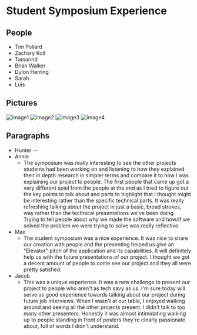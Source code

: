 # Student Symposium Experience



## People
- Tim Pollard 
- Zachary Koll 
- Tamarind 
- Brian Walker 
- Dylon Herring
- Sarah 
- Luis 

## Pictures 
![image1](https://github.com/mkidd04/RefReps-Education/blob/main/Auxiliary%20Files/SYMPOSIUM1.jpg)
![image2](https://github.com/mkidd04/RefReps-Education/blob/main/Auxiliary%20Files/SYMPOSIUM2.jpg)
![image3](https://github.com/mkidd04/RefReps-Education/blob/main/Auxiliary%20Files/SYMPOSIUM3.jpg)
![image4](https://github.com/mkidd04/RefReps-Education/blob/main/Auxiliary%20Files/SYMPOSIUM4.jpg)

## Paragraphs 
- Hunter 
--
- Annie 
  - The symposium was really interesting to see the other projects students had been working on and listening to how they explained their in depth research in simpler terms and compare it to how I was explaining our project to people. The first people that came up got a very different spiel from the people at the end as I tried to figure out the key points to talk about and parts to highlight that I thought might be interesting rather than the specific technical parts. It was really refreshing talking about the project in just a basic, broad strokes, way rather than the technical presentations we've been doing. Trying to tell people about *why* we made the software and how/if we solved the problem we were trying to solve was really reflective.
- Max 
  - The student symposium was a nice experience. It was nice to share our creation with people and the presenting helped us give an "Elevator" pitch of the application and its capabilities. It will definitely help us with the future presentations of our project. I thought we got a decent amount of people to come see our project and they all were pretty satisfied. 
- Jacob
  - This was a unique experience. It was a new challenge to present our project to people who aren't as tech savy as us. I'm sure today will serve as good experience towards talking about our project during future job interviews. When I wasn't at our table, I enjoyed walking around and seeing all the other projects present. I didn't talk to too many other presenters. Honestly it was almost intimidating walking up to people standing in front of posters they're clearly passionate about, full of words I didn't understand. 
